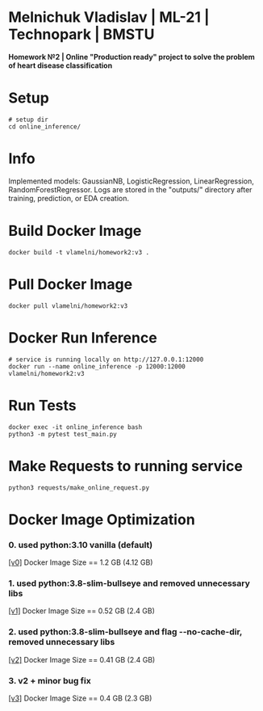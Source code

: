Melnichuk Vladislav | ML-21 | Technopark | BMSTU
================================================

**Homework №2 | Online "Production ready" project to solve the problem of heart disease classification**

# Setup

~~~
# setup dir
cd online_inference/
~~~

# Info

Implemented models: GaussianNB, LogisticRegression, LinearRegression, RandomForestRegressor.
Logs are stored in the "outputs/" directory after training, prediction, or EDA creation.

# Build Docker Image

~~~
docker build -t vlamelni/homework2:v3 .
~~~

# Pull Docker Image

~~~
docker pull vlamelni/homework2:v3
~~~

# Docker Run Inference

~~~
# service is running locally on http://127.0.0.1:12000
docker run --name online_inference -p 12000:12000 vlamelni/homework2:v3
~~~

# Run Tests

~~~
docker exec -it online_inference bash
python3 -m pytest test_main.py
~~~

# Make Requests to running service

~~~
python3 requests/make_online_request.py
~~~

# Docker Image Optimization

### 0. used python:3.10 vanilla (default)
[[v0]](https://hub.docker.com/layers/vlamelni/homework2/latest/images/sha256-f8b8b40e565bd9b5de388f42be4e093032f1cc9b3adb31390c841710eb3a8c36?context=repo)
Docker Image Size == 1.2 GB (4.12 GB)

### 1. used python:3.8-slim-bullseye and removed unnecessary libs
[[v1]](https://hub.docker.com/layers/vlamelni/homework2/v1/images/sha256-2910500965ed7f1b4789ea2109617bc81a1a74b4d41e289d3ca2633b8bf0f763?context=repo)
Docker Image Size == 0.52 GB (2.4 GB)

### 2. used python:3.8-slim-bullseye and flag --no-cache-dir, removed unnecessary libs
[[v2]](https://hub.docker.com/layers/vlamelni/homework2/v2/images/sha256-3bed50ff06d876709a95d0a435901bad0bc3e6411d56177b37e82699a83b62c0?context=repo)
Docker Image Size == 0.41 GB (2.4 GB)

### 3. v2 + minor bug fix

[[v3]](https://hub.docker.com/layers/vlamelni/homework2/v3/images/sha256-70433ddf64ccb206bb89bb0dfd756cfe7ea22b19d2c489c37986100f6570fe10?context=repo)
Docker Image Size == 0.4 GB (2.3 GB)
